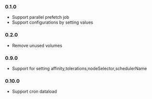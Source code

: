 ### 0.1.0

- Support parallel prefetch job
- Support configurations by setting values

### 0.2.0

- Remove unused volumes

### 0.9.0
- Support for setting affinity,tolerations,nodeSelector,schedulerName

### 0.10.0
- Support cron dataload